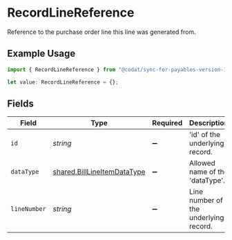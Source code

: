 # RecordLineReference

Reference to the purchase order line this line was generated from.

## Example Usage

```typescript
import { RecordLineReference } from "@codat/sync-for-payables-version-1/sdk/models/shared";

let value: RecordLineReference = {};
```

## Fields

| Field                                                                             | Type                                                                              | Required                                                                          | Description                                                                       |
| --------------------------------------------------------------------------------- | --------------------------------------------------------------------------------- | --------------------------------------------------------------------------------- | --------------------------------------------------------------------------------- |
| `id`                                                                              | *string*                                                                          | :heavy_minus_sign:                                                                | 'id' of the underlying record.                                                    |
| `dataType`                                                                        | [shared.BillLineItemDataType](../../../sdk/models/shared/billlineitemdatatype.md) | :heavy_minus_sign:                                                                | Allowed name of the 'dataType'.                                                   |
| `lineNumber`                                                                      | *string*                                                                          | :heavy_minus_sign:                                                                | Line number of the underlying record.                                             |